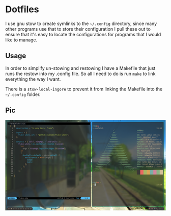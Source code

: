 # Dotfiles


I use gnu stow to create symlinks to the `~/.config` directory, 
since many other programs use that to store their configuration
I pull these out to ensure that it's easy to locate the configurations
for programs that I would like to manage.

## Usage

In order to simplify un-stowing and restowing I have a Makefile that just runs
the restow into my .config file. So all I need to do is run `make` to link everything
the way I want.

There is a `stow-local-ingore` to prevent it from linking the Makefile into the `~/.config`
folder.

## Pic

![screencap](./progress.png)

